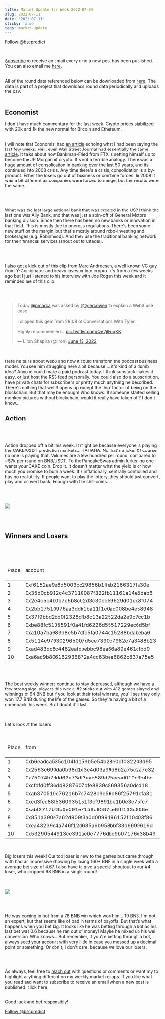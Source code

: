 ```yaml
---
title: Market Update for Week 2022-07-04
slug: 2022-07-11
date: "2022-07-11"
sticky: false
tags: market-update
---
```

<a href="https://twitter.com/bscpredict?ref_src=twsrc%5Etfw" class="twitter-follow-button" data-show-count="false">Follow @bscpredict</a><script async src="https://platform.twitter.com/widgets.js" charset="utf-8"></script>

<br/>

<a class="underline" href="https://forms.zohopublic.com/contact631/form/BSCPredictMailingList/formperma/FfjprXQKPkAZNTCcpdNfWQfMlHQvkuBkPvEldZqsUWs">Subscribe</a> to receive an email every time a new post has been published. You can also email me <a class="underline" href="mailto:contact@bscpredict.com">here</a>.

<br/>
All of the round data referenced below can be downloaded from <a class="underline" href="https://github.com/bsc-predict/bsc-predict-updater/tree/master/data/v2/main">here</a>. The data is part of a project that downloads round data periodically and uploads the csv.
<br/><br/>


<h2 class="text-2xl underline">Economist</h2>
I don't have much commentary for the last week. Crypto prices stabilized with 20k and 1k the new normal for Bitcoin and Ethereum.
<br/><br/>

I will note that Economist had <a class="underline" href="https://archive.ph/Q3S7D">an article</a> echoing what I had been saying the last <a class="underline" href="https://www.bscpredict.com/blog/2022-06-27">few weeks</a>. Hell, even Wall Street Journal had essentially <a href="https://www.wsj.com/articles/for-crypto-survivors-there-are-deals-to-be-had-11657450802" class="underline">the same article</a>. It talks about how Bankman-Fried from FTX is setting himself up to become the JP Morgan of crypto. It's not a terrible analogy. There was a huge amount of consolidation in banking over the last 50 years, and its continued into 2008 crisis. Any time there's a crisis, consolidation is a by-product. Either the losers go out of business or combine forces. In 2008 it was a bit different as companies were forced to merge, but the results were the same.

<br/><br/>

What was the last large national bank that was created in the US? I think the last one was Ally Bank, and that was just a spin-off of General Motors banking division. Since then there has been no new banks or innovation in that field. This is mostly due to onerous regulations. There's been some new stuff on the margin, but that's mostly around robo-investing and brokerages (e.g. Robinhood). And they use the traditional banking network for their financial services (shout out to Citadel).

<br/><br/>

I also got a kick out of this clip from Marc Andreesen, a well known VC guy from Y-Combinator and heavy investor into crypto. It's from a few weeks ago but I just listened to his interview with Joe Rogan this week and it reminded me of this clip:

<br/><br/>

<blockquote class="twitter-tweet"><p lang="en" dir="ltr">Today <a href="https://twitter.com/pmarca?ref_src=twsrc%5Etfw">@pmarca</a> was asked by <a href="https://twitter.com/tylercowen?ref_src=twsrc%5Etfw">@tylercowen</a> to explain a Web3 use case.<br><br>I clipped this gem from 28:08 of Conversations With Tyler.<br><br>Highly recommended... <a href="https://t.co/Qe2jlFuqKK">pic.twitter.com/Qe2jlFuqKK</a></p>&mdash; Liron Shapira (@liron) <a href="https://twitter.com/liron/status/1537186589486460928?ref_src=twsrc%5Etfw">June 15, 2022</a></blockquote> <script async src="https://platform.twitter.com/widgets.js" charset="utf-8"></script> 

<br/><br/>
Here he talks about web3 and how it could transform the podcast business model. You see him struggling here a bit because ... it's kind of a dumb idea? Anyone could make a paid podcast today. I think substack makes it easy, or just host the RSS feed personally. You could also do a subscription, have private chats for subscribers or pretty much anything he described. There's nothing that web3 opens up except the 'hip' factor of being on the blockchain. But that may be enough! Who knows. If someone started selling monkey pictures without blockchain, would it really have taken off? I don't know...


<H2 class="text-2xl underline">Action</h2>
<br/><br/>

Action dropped off a bit this week. It might be because everyone is playing the CAKE/USDT prediction markets... HAHAHA. No that's a joke. Of course no one is playing that. Volumes are a few hundred per round, compared to ~$7k per round on BNB/USDT. To the PancakeSwap admin lurker, no one wants your CAKE coin. Drop it. It doesn't matter what the yield is or how much you promise to burn a week. It's inflationary, centrally controlled and has no real utility. If people want to play the lottery, they should just convert, play and convert back. Enough with the shit-coins.

<br/><br/>

<img src="https://i.imgur.com/LeeDMvM.png">

<br/><br/>


<div class="divider"></div>
<h2 class="text-2xl underline">Winners and Losers</h2>

<br/><br/>

<table class="table w-screen">
  <thead>
    <tr><td>Place</td><td>account</td><td>games played</td><td>won</td><td>won USD</td><td>Winnings Even Money</td><td>Average bet size</td></tr>
  </thead>

  <tbody>
<tr><td>1 </td><td>0xf6152ae9e8d5003cc29856b1ffeb2166317fa30e	</td><td>68</td><td>	65.71</td><td>	13,668.0</td><td>	7.59</td><td>	6.32</td></tr>
<tr><td>2 </td><td>0x35d0cb912c4c37110087f322fb11161a14e5dab6	</td><td>412</td><td>	64.36</td><td>	13,387.0</td><td>	16.49</td><td>	1.24</td></tr>
<tr><td>3 </td><td>0x2e4c5c4b0b7c6b8c02d3c30cb59629d01ec8f074	</td><td>30</td><td>	39.61</td><td>	8,238.0</td><td>	5.49</td><td>	3.65</td></tr>
<tr><td>4 </td><td>0x2bb17510976aa3ddb1ba11f1e0ac008be4e58948	</td><td>213</td><td>	38.39</td><td>	7,986.0</td><td>	5.65</td><td>	2.17</td></tr>
<tr><td>5 </td><td>0x37f9bbd2bd0f2328dfb8c13a22522da2e9c7cc1b	</td><td>105</td><td>	38.37</td><td>	7,982.0</td><td>	8.56</td><td>	4.83</td></tr>
<tr><td>6 </td><td>0xbe88fc5105591f0a41fd6226d55517229ec6d5bf	</td><td>49</td><td>	24.99</td><td>	5,199.0</td><td>	11.98</td><td>	0.91</td></tr>
<tr><td>7 </td><td>0xa10a7ba683d8e5b7dfc5fa0744c15288bdabeba6	</td><td>222</td><td>	24.33</td><td>	5,061.0</td><td>	14.8</td><td>	1.03</td></tr>
<tr><td>8 </td><td>0x5114e979302965007d5ce7390c7982e7a3488b23	</td><td>6</td><td>	24.19</td><td>	  5,032.0</td><td>	2.67</td><td>	8.35</td></tr>
<tr><td>9 </td><td>0xad483dc8c4482eafdbebbc98ea66a89e461cfbd9	</td><td>874</td><td>	24.19</td><td>	5,031.0</td><td>	21.37</td><td>	1.57</td></tr>
<tr><td>10</td><td>0xa6ac9b806162936872a4cc63bea6862c837a75e5	</td><td>10</td><td>	19.84</td><td>	4,128.0</td><td>	2.7</td><td>	5.2</td></tr>
  </tbody>
</table>
<br/><br/>


The best weekly winners continue to stay depressed, although we have a few strong algo-players this week. #2 sticks out with 412 games played and winnings of 64 BNB  but if you look at their total win rate, you'll see they only won 17.7 BNB during the life of the games. So they're having a bit of a comeback this week. But I doubt it'll last.


<br/><br/>
Let's look at the losers
<br/><br/>

<table class="table w-screen">
  <thead>
    <tr><td>Place</td><td>from</td><td>games played</td><td>won</td><td>won USD</td><td>Winnings Even Money</td><td>Average bet size</td></tr>
  </thead>
    <tbody>
<tr><td>1</td><td>0xb6eadca535c104fd159b5e54b28e0df032203d95</td><td>	147</td><td>	-167.92</td><td>	-34,927.0</td><td>	-33.64</td><td>	4.67</td></tr>
<tr><td>2</td><td>0x2563e690da0b98d1d3e4d03a99d8b2a75c2a7e32</td><td>	556</td><td>	-158.26</td><td>	-32,918.0</td><td>	-43.62</td><td>	2.98</td></tr>
<tr><td>3</td><td>0x75074b7ddd62e73df3eab589d75ecad010c3b4bc</td><td>	43</td><td>	-154.07</td><td>	  -32,046.0</td><td>	-10.71</td><td>	16.99</td></tr>
<tr><td>4</td><td>0xcfdfd0ff36d48287607dfe8839c869356a0dcd18</td><td>	4</td><td>	-138.86</td><td>	  -28,884.0</td><td>	-2.75</td><td>	59.32</td></tr>
<tr><td>5</td><td>0xab370510c76216b7c7428c9e56b86f25791cfa31</td><td>	247</td><td>	-111.39</td><td>	-23,170.0</td><td>	-23.46</td><td>	4.33</td></tr>
<tr><td>6</td><td>0xed3fec88f5360935151f3cf9891be1b0e3e75fc7</td><td>	65</td><td>	-96.57</td><td>	    -20,087.0</td><td>	-17.23</td><td>	6.02</td></tr>
<tr><td>7</td><td>0xabf2717bf3b6e591e7158c9587ce8fff133c968e</td><td>	56</td><td>	-64.22</td><td>	    -13,359.0</td><td>	-9.67</td><td>	3.32</td></tr>
<tr><td>8</td><td>0x851a390e7a62d909f3a0d0099196152f10403f86</td><td>	177</td><td>	-59.28</td><td>	  -12,330.0</td><td>	-19.01</td><td>	2.77</td></tr>
<tr><td>9</td><td>0xea43239c4a746f12d635a6b958bbf33d6699616d</td><td>	80</td><td>	-49.03</td><td>	    -10,198.0</td><td>	-10.64</td><td>	4.47</td></tr>
<tr><td>10</td><td>0x53290544913ce391ae0e7776dbc9b07176d38b49</td><td>	71</td><td>	-46.66</td><td>	  -9,706.0</td><td>	-17.5</td><td>	2.54</td></tr>

  </tbody>
</table>


<br/><br/>
Big losers this week! Our top loser is new to the games but came through with had an impressive showing by losing 160+ BNB in a single week with a average bet size of 4.67.  I also have to give a special shoutout to our #4 loser, who dropped 98 BNB in a single round!


<br/><br/>
<img src="https://i.imgur.com/zohDvOr.png">

<br/><br/>

He was coming in hot from a 78 BNB win which won him... 19 BNB. I'm not an expert, but that seems like of bad in terms of payoffs. But that's what happens when you bet big. It looks like he was betting through a bot as his last bet was 0.6 because he ran out of money! Maybe he mixed up his wei conversion. Who knows... But remember, if you're betting through a bot, always seed your account with very little in case you messed up a decimal point or something. Or don't, I don't care, because we love our losers.
 
<br/><br/>


As always, feel free to <a class="underline" href="mailto:contact@bscpredict.com">reach out</a> with questions or comments or want my to highlight anything different on my weekly market recaps. If you like what you read and want to subscribe to receive an email when a new post is published, <a class="underline" href="https://forms.zoho.com/contact631/form/BSCPredictMailingList">click here</a>.
<br/><br/>

Good luck and bet responsibly!
<div class="divider"></div>

<a href="https://twitter.com/bscpredict?ref_src=twsrc%5Etfw" class="twitter-follow-button" data-show-count="false">Follow @bscpredict</a><script async src="https://platform.twitter.com/widgets.js" charset="utf-8"></script>
